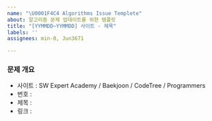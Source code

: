 ```yaml
---
name: "\U0001F4C4 Algorithms Issue Templete"
about: 알고리즘 문제 업데이트를 위한 템플릿
title: "[YYMMDD~YYMMDD] 사이트 - 제목"
labels: ''
assignees: min-0, Jun3671

---
```


### 문제 개요

- 사이트 : SW Expert Academy / Baekjoon / CodeTree / Programmers
- 번호 : 
- 제목 : 
- 링크 :
